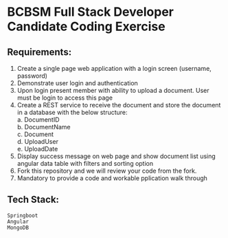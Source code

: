 # BCBSM Full Stack Developer Candidate Coding Exercise

## Requirements:
1.	Create a single page web application with a login screen (username, password)
2.	Demonstrate user login and authentication
3.	Upon login present member with ability to upload a document. User must be login to access this page
4.	Create a REST service to receive the document and store the document in a database with the below structure:  
    a. DocumentID  
    b. DocumentName  
    c. Document  
    d. UploadUser  
    e. UploadDate
5.	Display success message on web page and show document list using angular data table with filters and sorting option
6.	Fork this repository and we will review your code from the fork.
7.  Mandatory to provide a code and workable pplication walk through 

## Tech Stack:  
    Springboot  
    Angular  
    MongoDB
